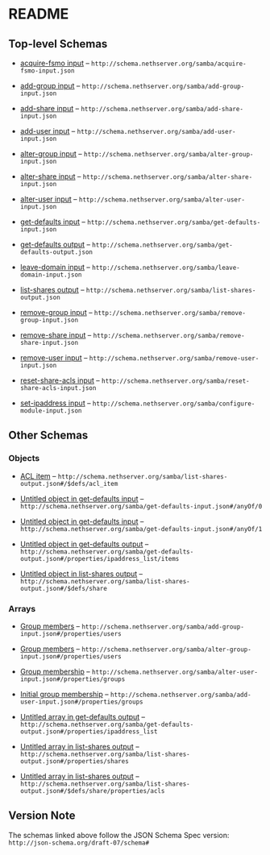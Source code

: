 # README

## Top-level Schemas

*   [acquire-fsmo input](./acquire-fsmo-input.md "Acquire FSMO roles") – `http://schema.nethserver.org/samba/acquire-fsmo-input.json`

*   [add-group input](./add-group-input.md "Add a group of users to the AD database") – `http://schema.nethserver.org/samba/add-group-input.json`

*   [add-share input](./add-share-input.md "Create a new shared folder") – `http://schema.nethserver.org/samba/add-share-input.json`

*   [add-user input](./add-user-input.md "Add a user to the AD database") – `http://schema.nethserver.org/samba/add-user-input.json`

*   [alter-group input](./alter-group-input.md "Alter an existing group of users") – `http://schema.nethserver.org/samba/alter-group-input.json`

*   [alter-share input](./alter-share-input.md "Alter a shared folder") – `http://schema.nethserver.org/samba/alter-share-input.json`

*   [alter-user input](./alter-user-input.md "Alter an existing user") – `http://schema.nethserver.org/samba/alter-user-input.json`

*   [get-defaults input](./get-defaults-input.md "Compute the values that suit the configure-module action input") – `http://schema.nethserver.org/samba/get-defaults-input.json`

*   [get-defaults output](./get-defaults-output.md "Return values that suit the configure-module action input") – `http://schema.nethserver.org/samba/get-defaults-output.json`

*   [leave-domain input](./leave-domain-input.md "Remove the DC from an Active Directory domain") – `http://schema.nethserver.org/samba/leave-domain-input.json`

*   [list-shares output](./list-shares-output.md "Return the list of shared folders and their attributes") – `http://schema.nethserver.org/samba/list-shares-output.json`

*   [remove-group input](./remove-group-input.md "Remove an existing group of users") – `http://schema.nethserver.org/samba/remove-group-input.json`

*   [remove-share input](./remove-share-input.md "Remove a shared folder and its contents") – `http://schema.nethserver.org/samba/remove-share-input.json`

*   [remove-user input](./remove-user-input.md "Remove an existing user") – `http://schema.nethserver.org/samba/remove-user-input.json`

*   [reset-share-acls input](./reset-share-acls-input.md "Reset ACLs for the shared folder and its contents") – `http://schema.nethserver.org/samba/reset-share-acls-input.json`

*   [set-ipaddress input](./configure-module-input.md "Change the DC IP address") – `http://schema.nethserver.org/samba/configure-module-input.json`

## Other Schemas

### Objects

*   [ACL item](./list-shares-output-defs-acl-item.md "Translation of low-level Windows ACE to a simplified format") – `http://schema.nethserver.org/samba/list-shares-output.json#/$defs/acl_item`

*   [Untitled object in get-defaults input](./get-defaults-input-anyof-0.md) – `http://schema.nethserver.org/samba/get-defaults-input.json#/anyOf/0`

*   [Untitled object in get-defaults input](./get-defaults-input-anyof-1.md) – `http://schema.nethserver.org/samba/get-defaults-input.json#/anyOf/1`

*   [Untitled object in get-defaults output](./get-defaults-output-properties-ipaddress_list-items.md) – `http://schema.nethserver.org/samba/get-defaults-output.json#/properties/ipaddress_list/items`

*   [Untitled object in list-shares output](./list-shares-output-defs-share.md) – `http://schema.nethserver.org/samba/list-shares-output.json#/$defs/share`

### Arrays

*   [Group members](./add-group-input-properties-group-members.md) – `http://schema.nethserver.org/samba/add-group-input.json#/properties/users`

*   [Group members](./alter-group-input-properties-group-members.md) – `http://schema.nethserver.org/samba/alter-group-input.json#/properties/users`

*   [Group membership](./alter-user-input-properties-group-membership.md "Set the user as a member of the given list of groups") – `http://schema.nethserver.org/samba/alter-user-input.json#/properties/groups`

*   [Initial group membership](./add-user-input-properties-initial-group-membership.md "Set the user as a member of the given list of groups") – `http://schema.nethserver.org/samba/add-user-input.json#/properties/groups`

*   [Untitled array in get-defaults output](./get-defaults-output-properties-ipaddress_list.md) – `http://schema.nethserver.org/samba/get-defaults-output.json#/properties/ipaddress_list`

*   [Untitled array in list-shares output](./list-shares-output-properties-shares.md) – `http://schema.nethserver.org/samba/list-shares-output.json#/properties/shares`

*   [Untitled array in list-shares output](./list-shares-output-defs-share-properties-acls.md) – `http://schema.nethserver.org/samba/list-shares-output.json#/$defs/share/properties/acls`

## Version Note

The schemas linked above follow the JSON Schema Spec version: `http://json-schema.org/draft-07/schema#`
